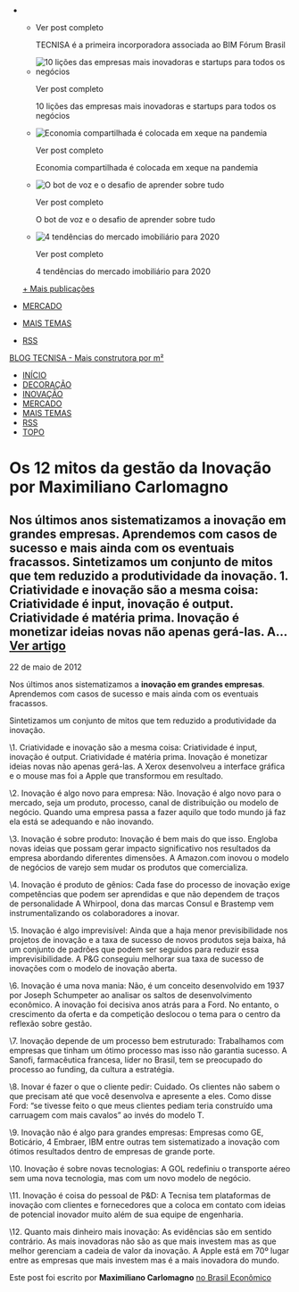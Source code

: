 - - Ver post completo

    TECNISA é a primeira incorporadora associada ao BIM Fórum Brasil

  - ![10 lições das empresas mais inovadoras e startups para todos os negócios](https://www.tecnisa.com.br/blog/wp-content/uploads/2020/11/austin-distel-DS1hZ4xzD7M-unsplash-200x200.jpg)

    Ver post completo

    10 lições das empresas mais inovadoras e startups para todos os negócios

  - ![Economia compartilhada é colocada em xeque na pandemia](https://www.tecnisa.com.br/blog/wp-content/uploads/2020/07/Interna-02-200x200.png)

    Ver post completo

    Economia compartilhada é colocada em xeque na pandemia

  - ![O bot de voz e o desafio de aprender sobre tudo](https://www.tecnisa.com.br/blog/wp-content/uploads/2020/06/technology-785742_1920-200x200.jpg)

    Ver post completo

    O bot de voz e o desafio de aprender sobre tudo

  - ![4 tendências do mercado imobiliário para 2020](https://www.tecnisa.com.br/blog/wp-content/uploads/2019/12/GettyImages-1042342584-200x200.jpg)

    Ver post completo

    4 tendências do mercado imobiliário para 2020

  [+ Mais publicações](https://www.tecnisa.com.br/blog/categoria/inovacao/)

- [MERCADO](https://www.tecnisa.com.br/blog/categoria/mercado/)

- [MAIS TEMAS](https://www.tecnisa.com.br/blog/categoria/mais-temas/)

- [RSS](https://www.tecnisa.com.br/blog/feed)

[BLOG TECNISA - Mais construtora por m²](https://www.tecnisa.com.br/blog)

- [INÍCIO](https://www.tecnisa.com.br/blog)
- [DECORAÇÃO](https://www.tecnisa.com.br/blog/categoria/decoracao/)
- [INOVAÇÃO](https://www.tecnisa.com.br/blog/categoria/inovacao/)
- [MERCADO](https://www.tecnisa.com.br/blog/categoria/mercado/)
- [MAIS TEMAS](https://www.tecnisa.com.br/blog/categoria/mais-temas/)
- [RSS](https://www.tecnisa.com.br/blog/feed)
- [TOPO](https://www.tecnisa.com.br/blog/inovacao/os-12-mitos-da-gestao-da-inovacao-por-maximiliano-carlomagno/#)

# Os 12 mitos da gestão da Inovação por Maximiliano Carlomagno

## Nos últimos anos sistematizamos a inovação em grandes empresas. Aprendemos com casos de sucesso e mais ainda com os eventuais fracassos. Sintetizamos um conjunto de mitos que tem reduzido a produtividade da inovação. 1. Criatividade e inovação são a mesma coisa: Criatividade é input, inovação é output. Criatividade é matéria prima. Inovação é monetizar ideias novas não apenas gerá-las. A… [Ver artigo](https://www.tecnisa.com.br/blog/inovacao/os-12-mitos-da-gestao-da-inovacao-por-maximiliano-carlomagno/)

22 de maio de 2012

Nos últimos anos sistematizamos a **inovação em grandes empresas**. Aprendemos com casos de sucesso e mais ainda com os eventuais fracassos.

Sintetizamos um conjunto de mitos que tem reduzido a produtividade da inovação.

\1. Criatividade e inovação são a mesma coisa: Criatividade é input, inovação é output. Criatividade é matéria prima. Inovação é monetizar ideias novas não apenas gerá-las. A Xerox desenvolveu a interface gráfica e o mouse mas foi a Apple que transformou em resultado.

\2. Inovação é algo novo para empresa: Não. Inovação é algo novo para o mercado, seja um produto, processo, canal de distribuição ou modelo de negócio. Quando uma empresa passa a fazer aquilo que todo mundo já faz ela está se adequando e não inovando.

\3. Inovação é sobre produto: Inovação é bem mais do que isso. Engloba novas ideias que possam gerar impacto significativo nos resultados da empresa abordando diferentes dimensões. A Amazon.com inovou o modelo de negócios de varejo sem mudar os produtos que comercializa.

\4. Inovação é produto de gênios: Cada fase do processo de inovação exige competências que podem ser aprendidas e que não dependem de traços de personalidade A Whirpool, dona das marcas Consul e Brastemp vem instrumentalizando os colaboradores a inovar.

\5. Inovação é algo imprevisível: Ainda que a haja menor previsibilidade nos projetos de inovação e a taxa de sucesso de novos produtos seja baixa, há um conjunto de padrões que podem ser seguidos para reduzir essa imprevisibilidade. A P&G conseguiu melhorar sua taxa de sucesso de inovações com o modelo de inovação aberta.

\6. Inovação é uma nova mania: Não, é um conceito desenvolvido em 1937 por Joseph Schumpeter ao analisar os saltos de desenvolvimento econômico. A inovação foi decisiva anos atrás para a Ford. No entanto, o crescimento da oferta e da competição
deslocou o tema para o centro da reflexão sobre gestão.

\7. Inovação depende de um processo bem estruturado: Trabalhamos com empresas que tinham um ótimo processo mas isso não garantia sucesso. A Sanofi, farmacêutica francesa, líder no Brasil, tem se preocupado do processo ao funding, da cultura a estratégia.

\8. Inovar é fazer o que o cliente pedir: Cuidado. Os clientes não sabem o que precisam até que você desenvolva e apresente a eles. Como disse Ford: “se tivesse feito o que meus clientes pediam teria construído uma carruagem com mais cavalos” ao invés do modelo T.

\9. Inovação não é algo para grandes empresas: Empresas como GE, Boticário, 4 Embraer, IBM entre outras tem sistematizado a inovação com ótimos resultados dentro de empresas de grande porte.

\10. Inovação é sobre novas tecnologias: A GOL redefiniu o transporte aéreo sem uma nova tecnologia, mas com um novo modelo de negócio.

\11. Inovação é coisa do pessoal de P&D: A Tecnisa tem plataformas de inovação com clientes e fornecedores que a coloca em contato com ideias de potencial inovador muito além de sua equipe de engenharia.

\12. Quanto mais dinheiro mais inovação: As evidências são em sentido contrário. As mais inovadoras não são as que mais investem mas as que melhor gerenciam a cadeia de valor da inovação. A Apple está em 70º lugar entre as empresas que mais investem mas é a mais inovadora do mundo.

Este post foi escrito por **Maximiliano Carlomagno** [no Brasil Econômico](http://www.brasileconomico.com.br/noticias/os-12-mitos-da-gestao-da-inovacao_109454.html)